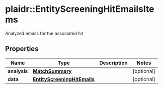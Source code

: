 # plaidr::EntityScreeningHitEmailsItems

Analyzed emails for the associated hit

## Properties
Name | Type | Description | Notes
------------ | ------------- | ------------- | -------------
**analysis** | [**MatchSummary**](MatchSummary.md) |  | [optional] 
**data** | [**EntityScreeningHitEmails**](EntityScreeningHitEmails.md) |  | [optional] 


